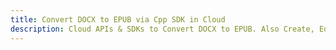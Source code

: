---title: Convert DOCX to EPUB via Cpp SDK in Clouddescription: Cloud APIs & SDKs to Convert DOCX to EPUB. Also Create, Edit & Render Microsoft Word & OpenOffice documents in the Cloud.---